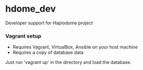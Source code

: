 # hdome_dev
Developer support for Haplodome project

### Vagrant setup
- Requires Vagrant, VirtualBox, Ansible on your host machine
- Requires a copy of database data

Just run 'vagrant up' in the directory and load the database.
